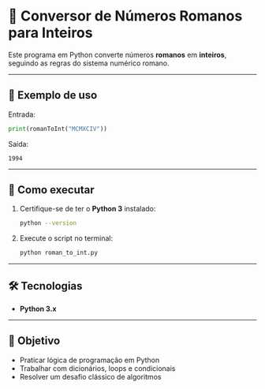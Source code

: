 # 🔢 Conversor de Números Romanos para Inteiros

Este programa em Python converte números **romanos** em **inteiros**, seguindo as regras do sistema numérico romano.

---

## 📌 Exemplo de uso

Entrada:
```python
print(romanToInt("MCMXCIV"))
```

Saída:
```
1994
```

---

## 🚀 Como executar

1. Certifique-se de ter o **Python 3** instalado:
   ```bash
   python --version
   ```

2. Execute o script no terminal:
   ```bash
   python roman_to_int.py
   ```

---

## 🛠 Tecnologias

- **Python 3.x**

---

## 🎯 Objetivo

- Praticar lógica de programação em Python  
- Trabalhar com dicionários, loops e condicionais  
- Resolver um desafio clássico de algoritmos

